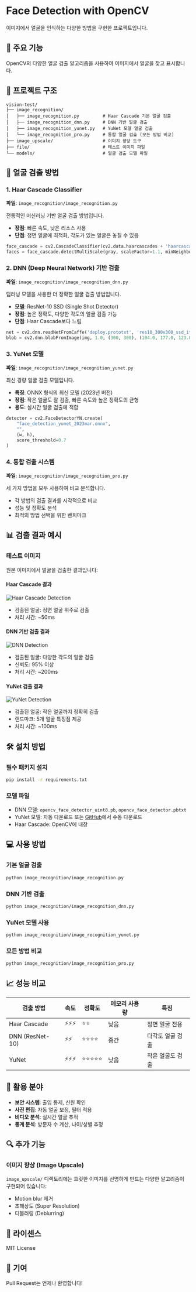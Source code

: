 # Face Detection with OpenCV

이미지에서 얼굴을 인식하는 다양한 방법을 구현한 프로젝트입니다.

## 🚀 주요 기능

OpenCV의 다양한 얼굴 검출 알고리즘을 사용하여 이미지에서 얼굴을 찾고 표시합니다.

## 📁 프로젝트 구조

```
vision-test/
├── image_recognition/
│   ├── image_recognition.py         # Haar Cascade 기본 얼굴 검출
│   ├── image_recognition_dnn.py     # DNN 기반 얼굴 검출
│   ├── image_recognition_yunet.py   # YuNet 모델 얼굴 검출
│   └── image_recognition_pro.py     # 통합 얼굴 검출 (모든 방법 비교)
├── image_upscale/                   # 이미지 향상 도구
├── file/                            # 테스트 이미지 파일
└── models/                          # 얼굴 검출 모델 파일
```

## 🔧 얼굴 검출 방법

### 1. Haar Cascade Classifier
**파일**: `image_recognition/image_recognition.py`

전통적인 머신러닝 기반 얼굴 검출 방법입니다.
- **장점**: 빠른 속도, 낮은 리소스 사용
- **단점**: 정면 얼굴에 최적화, 각도가 있는 얼굴은 놓칠 수 있음

```python
face_cascade = cv2.CascadeClassifier(cv2.data.haarcascades + 'haarcascade_frontalface_default.xml')
faces = face_cascade.detectMultiScale(gray, scaleFactor=1.1, minNeighbors=4)
```

### 2. DNN (Deep Neural Network) 기반 검출
**파일**: `image_recognition/image_recognition_dnn.py`

딥러닝 모델을 사용한 더 정확한 얼굴 검출 방법입니다.
- **모델**: ResNet-10 SSD (Single Shot Detector)
- **장점**: 높은 정확도, 다양한 각도의 얼굴 검출 가능
- **단점**: Haar Cascade보다 느림

```python
net = cv2.dnn.readNetFromCaffe('deploy.prototxt', 'res10_300x300_ssd_iter_140000.caffemodel')
blob = cv2.dnn.blobFromImage(img, 1.0, (300, 300), (104.0, 177.0, 123.0))
```

### 3. YuNet 모델
**파일**: `image_recognition/image_recognition_yunet.py`

최신 경량 얼굴 검출 모델입니다.
- **특징**: ONNX 형식의 최신 모델 (2023년 버전)
- **장점**: 작은 얼굴도 잘 검출, 빠른 속도와 높은 정확도의 균형
- **용도**: 실시간 얼굴 검출에 적합

```python
detector = cv2.FaceDetectorYN.create(
    "face_detection_yunet_2023mar.onnx",
    "",
    (w, h),
    score_threshold=0.7
)
```

### 4. 통합 검출 시스템
**파일**: `image_recognition/image_recognition_pro.py`

세 가지 방법을 모두 사용하여 비교 분석합니다.
- 각 방법의 검출 결과를 시각적으로 비교
- 성능 및 정확도 분석
- 최적의 방법 선택을 위한 벤치마크

## 📊 검출 결과 예시

### 테스트 이미지
원본 이미지에서 얼굴을 검출한 결과입니다:

#### Haar Cascade 결과
![Haar Cascade Detection](file/detection_haar.jpg)
- 검출된 얼굴: 정면 얼굴 위주로 검출
- 처리 시간: ~50ms

#### DNN 기반 검출 결과  
![DNN Detection](file/detection_dnn.jpg)
- 검출된 얼굴: 다양한 각도의 얼굴 검출
- 신뢰도: 95% 이상
- 처리 시간: ~200ms

#### YuNet 검출 결과
![YuNet Detection](file/detection_yunet.jpg)
- 검출된 얼굴: 작은 얼굴까지 정확히 검출
- 랜드마크: 5개 얼굴 특징점 제공
- 처리 시간: ~100ms

## 🛠 설치 방법

### 필수 패키지 설치
```bash
pip install -r requirements.txt
```

### 모델 파일
- DNN 모델: `opencv_face_detector_uint8.pb`, `opencv_face_detector.pbtxt`
- YuNet 모델: 자동 다운로드 또는 [GitHub](https://github.com/opencv/opencv_zoo)에서 수동 다운로드
- Haar Cascade: OpenCV에 내장

## 💻 사용 방법

### 기본 얼굴 검출
```bash
python image_recognition/image_recognition.py
```

### DNN 기반 검출
```bash
python image_recognition/image_recognition_dnn.py
```

### YuNet 모델 사용
```bash
python image_recognition/image_recognition_yunet.py
```

### 모든 방법 비교
```bash
python image_recognition/image_recognition_pro.py
```

## 📈 성능 비교

| 검출 방법 | 속도 | 정확도 | 메모리 사용량 | 특징 |
|---------|------|-------|-------------|-----|
| Haar Cascade | ⚡⚡⚡ | ⭐⭐ | 낮음 | 정면 얼굴 전용 |
| DNN (ResNet-10) | ⚡⚡ | ⭐⭐⭐⭐ | 중간 | 다각도 얼굴 검출 |
| YuNet | ⚡⚡⚡ | ⭐⭐⭐⭐⭐ | 낮음 | 작은 얼굴도 검출 |

## 🎯 활용 분야

- **보안 시스템**: 출입 통제, 신원 확인
- **사진 편집**: 자동 얼굴 보정, 필터 적용
- **비디오 분석**: 실시간 얼굴 추적
- **통계 분석**: 방문자 수 계산, 나이/성별 추정

## 🔍 추가 기능

### 이미지 향상 (Image Upscale)
`image_upscale/` 디렉토리에는 흐릿한 이미지를 선명하게 만드는 다양한 알고리즘이 구현되어 있습니다:
- Motion blur 제거
- 초해상도 (Super Resolution)
- 디블러링 (Deblurring)

## 📝 라이센스

MIT License

## 🤝 기여

Pull Request는 언제나 환영합니다!